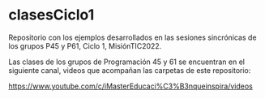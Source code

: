 # clasesCiclo1
Repositorio con los ejemplos desarrollados en las sesiones sincrónicas de los grupos P45 y P61, Ciclo 1, MisiónTIC2022.

Las clases de los grupos de Programación 45 y 61 se encuentran en el siguiente canal, videos que acompañan las carpetas de este repositorio:

https://www.youtube.com/c/iMasterEducaci%C3%B3nqueinspira/videos
